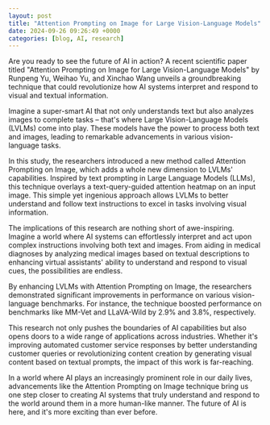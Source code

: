 ```yaml
---
layout: post
title: "Attention Prompting on Image for Large Vision-Language Models"
date: 2024-09-26 09:26:49 +0000
categories: [blog, AI, research]
---
```

Are you ready to see the future of AI in action? A recent scientific paper titled "Attention Prompting on Image for Large Vision-Language Models" by Runpeng Yu, Weihao Yu, and Xinchao Wang unveils a groundbreaking technique that could revolutionize how AI systems interpret and respond to visual and textual information.

Imagine a super-smart AI that not only understands text but also analyzes images to complete tasks – that's where Large Vision-Language Models (LVLMs) come into play. These models have the power to process both text and images, leading to remarkable advancements in various vision-language tasks.

In this study, the researchers introduced a new method called Attention Prompting on Image, which adds a whole new dimension to LVLMs' capabilities. Inspired by text prompting in Large Language Models (LLMs), this technique overlays a text-query-guided attention heatmap on an input image. This simple yet ingenious approach allows LVLMs to better understand and follow text instructions to excel in tasks involving visual information.

The implications of this research are nothing short of awe-inspiring. Imagine a world where AI systems can effortlessly interpret and act upon complex instructions involving both text and images. From aiding in medical diagnoses by analyzing medical images based on textual descriptions to enhancing virtual assistants' ability to understand and respond to visual cues, the possibilities are endless.

By enhancing LVLMs with Attention Prompting on Image, the researchers demonstrated significant improvements in performance on various vision-language benchmarks. For instance, the technique boosted performance on benchmarks like MM-Vet and LLaVA-Wild by 2.9% and 3.8%, respectively.

This research not only pushes the boundaries of AI capabilities but also opens doors to a wide range of applications across industries. Whether it's improving automated customer service responses by better understanding customer queries or revolutionizing content creation by generating visual content based on textual prompts, the impact of this work is far-reaching.

In a world where AI plays an increasingly prominent role in our daily lives, advancements like the Attention Prompting on Image technique bring us one step closer to creating AI systems that truly understand and respond to the world around them in a more human-like manner. The future of AI is here, and it's more exciting than ever before.
